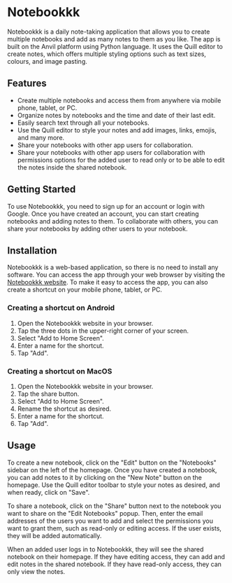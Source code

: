 # Notebookkk


Notebookkk is a daily note-taking application that allows you to create multiple notebooks and add as many notes to them as you like. The app is built on the Anvil platform using Python language. It uses the Quill editor to create notes, which offers multiple styling options such as text sizes, colours, and image pasting.

## Features

- Create multiple notebooks and access them from anywhere via mobile phone, tablet, or PC.
- Organize notes by notebooks and the time and date of their last edit.
- Easily search text through all your notebooks.
- Use the Quill editor to style your notes and add images, links, emojis, and many more.
- Share your notebooks with other app users for collaboration.
- Share your notebooks with other app users for collaboration with permissions options for the added user to read only or to be able to edit the notes inside the shared notebook.

## Getting Started

To use Notebookkk, you need to sign up for an account or login with Google. Once you have created an account, you can start creating notebooks and adding notes to them. To collaborate with others, you can share your notebooks by adding other users to your notebook.

## Installation

Notebookkk is a web-based application, so there is no need to install any software. You can access the app through your web browser by visiting the [Notebookkk website](https://notebookk.anvil.app/ "The best note-taking application."). To make it easy to access the app, you can also create a shortcut on your mobile phone, tablet, or PC.

### Creating a shortcut on Android
1. Open the Notebookkk website in your browser.
2. Tap the three dots in the upper-right corner of your screen.
3. Select "Add to Home Screen".
4. Enter a name for the shortcut.
5. Tap "Add".

### Creating a shortcut on MacOS
1. Open the Notebookkk website in your browser.
2. Tap the share button.
2. Select "Add to Home Screen".
3. Rename the shortcut as desired.
4. Enter a name for the shortcut.
5. Tap "Add".

## Usage

To create a new notebook, click on the "Edit" button on the "Notebooks" sidebar on the left of the homepage. Once you have created a notebook, you can add notes to it by clicking on the "New Note" button on the homepage. Use the Quill editor toolbar to style your notes as desired, and when ready, click on "Save".

To share a notebook, click on the "Share" button next to the notebook you want to share on the "Edit Notebooks" popup. Then, enter the email addresses of the users you want to add and select the permissions you want to grant them, such as read-only or editing access. If the user exists, they will be added automatically.

When an added user logs in to Notebookkk, they will see the shared notebook on their homepage. If they have editing access, they can add and edit notes in the shared notebook. If they have read-only access, they can only view the notes.